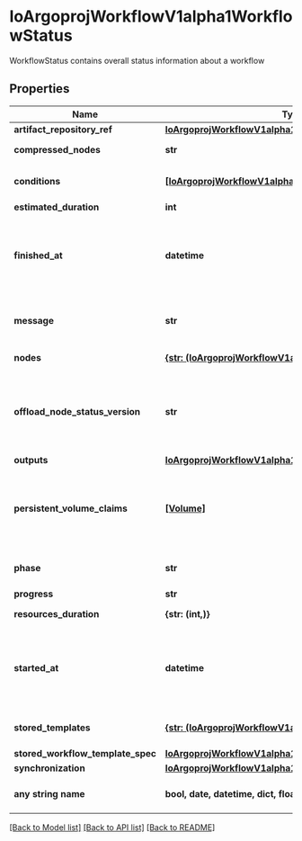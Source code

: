 # IoArgoprojWorkflowV1alpha1WorkflowStatus

WorkflowStatus contains overall status information about a workflow

## Properties
Name | Type | Description | Notes
------------ | ------------- | ------------- | -------------
**artifact_repository_ref** | [**IoArgoprojWorkflowV1alpha1ArtifactRepositoryRefStatus**](IoArgoprojWorkflowV1alpha1ArtifactRepositoryRefStatus.md) |  | [optional] 
**compressed_nodes** | **str** | Compressed and base64 decoded Nodes map | [optional] 
**conditions** | [**[IoArgoprojWorkflowV1alpha1Condition]**](IoArgoprojWorkflowV1alpha1Condition.md) | Conditions is a list of conditions the Workflow may have | [optional] 
**estimated_duration** | **int** | EstimatedDuration in seconds. | [optional] 
**finished_at** | **datetime** | Time is a wrapper around time.Time which supports correct marshaling to YAML and JSON.  Wrappers are provided for many of the factory methods that the time package offers. | [optional] 
**message** | **str** | A human readable message indicating details about why the workflow is in this condition. | [optional] 
**nodes** | [**{str: (IoArgoprojWorkflowV1alpha1NodeStatus,)}**](IoArgoprojWorkflowV1alpha1NodeStatus.md) | Nodes is a mapping between a node ID and the node&#39;s status. | [optional] 
**offload_node_status_version** | **str** | Whether on not node status has been offloaded to a database. If exists, then Nodes and CompressedNodes will be empty. This will actually be populated with a hash of the offloaded data. | [optional] 
**outputs** | [**IoArgoprojWorkflowV1alpha1Outputs**](IoArgoprojWorkflowV1alpha1Outputs.md) |  | [optional] 
**persistent_volume_claims** | [**[Volume]**](Volume.md) | PersistentVolumeClaims tracks all PVCs that were created as part of the io.argoproj.workflow.v1alpha1. The contents of this list are drained at the end of the workflow. | [optional] 
**phase** | **str** | Phase a simple, high-level summary of where the workflow is in its lifecycle. | [optional] 
**progress** | **str** | Progress to completion | [optional] 
**resources_duration** | **{str: (int,)}** | ResourcesDuration is the total for the workflow | [optional] 
**started_at** | **datetime** | Time is a wrapper around time.Time which supports correct marshaling to YAML and JSON.  Wrappers are provided for many of the factory methods that the time package offers. | [optional] 
**stored_templates** | [**{str: (IoArgoprojWorkflowV1alpha1Template,)}**](IoArgoprojWorkflowV1alpha1Template.md) | StoredTemplates is a mapping between a template ref and the node&#39;s status. | [optional] 
**stored_workflow_template_spec** | [**IoArgoprojWorkflowV1alpha1WorkflowSpec**](IoArgoprojWorkflowV1alpha1WorkflowSpec.md) |  | [optional] 
**synchronization** | [**IoArgoprojWorkflowV1alpha1SynchronizationStatus**](IoArgoprojWorkflowV1alpha1SynchronizationStatus.md) |  | [optional] 
**any string name** | **bool, date, datetime, dict, float, int, list, str, none_type** | any string name can be used but the value must be the correct type | [optional]

[[Back to Model list]](../README.md#documentation-for-models) [[Back to API list]](../README.md#documentation-for-api-endpoints) [[Back to README]](../README.md)


